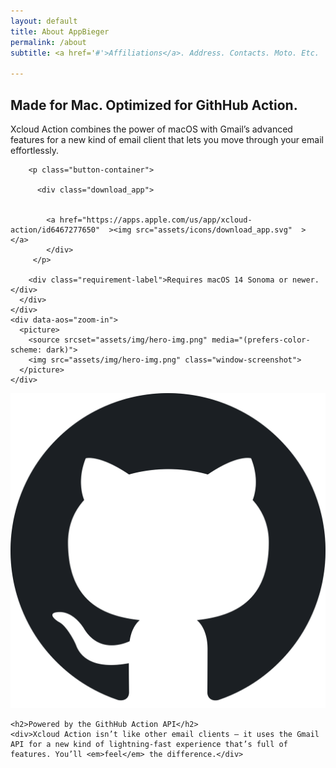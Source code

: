 ```yaml
---
layout: default
title: About AppBieger
permalink: /about
subtitle: <a href='#'>Affiliations</a>. Address. Contacts. Moto. Etc.
 
---
```

 
<main>
      <section class="row hero-row homepage-hero-row">
  <div class="site-width centered">
    <div class="text-block">
      <div>
        <h1 class="hero">Made for Mac. Optimized for GithHub Action.</h1>
        <p class="narrow-width">Xcloud Action combines the power of macOS with Gmail’s advanced features for a new kind of email client that lets you move through your email effortlessly.</p>

        <p class="button-container">
          
          <div class="download_app">
       
  
            <a href="https://apps.apple.com/us/app/xcloud-action/id6467277650"  ><img src="assets/icons/download_app.svg"  > </a>
            </div>
         </p>
        
        <div class="requirement-label">Requires macOS 14 Sonoma or newer.</div>
      </div>
    </div>
    <div data-aos="zoom-in">
      <picture>
        <source srcset="assets/img/hero-img.png" media="(prefers-color-scheme: dark)">
        <img src="assets/img/hero-img.png" class="window-screenshot">
      </picture>
    </div>
  </div>
</section>

<section class="row gray-row centered" data-aos="fade-in">
  <div class="narrow-width">
    <div class="icon-circle-container"><img src="assets/icons/github.svg"></div>

    <h2>Powered by the GithHub Action API</h2>
    <div>Xcloud Action isn’t like other email clients – it uses the Gmail API for a new kind of lightning-fast experience that’s full of features. You’ll <em>feel</em> the difference.</div>
    
  </div>
</section>
  <br><br>
</main>
